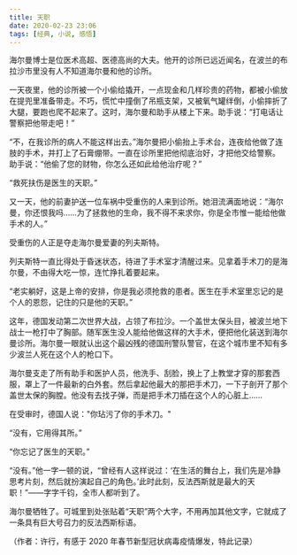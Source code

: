 ```yaml
---
title: 天职
date: 2020-02-23 23:06
tags: [经典, 小说, 感悟]
---
```


海尔曼博士是位医术高超、医德高尚的大夫。他开的诊所已远近闻名，在波兰的布拉沙市里没有人不知道海尔曼和他的诊所。

一天夜里，他的诊所被一个小偷给撬开，一点现金和几样珍贵的药物，都被小偷放在提兜里准备带走。不巧，慌忙中撞倒了吊瓶支架，又被氧气罐绊倒，小偷摔折了大腿，要跑也爬不起来了。这时，海尔曼和助手从楼上下来。助手说：“打电话让警察把他带走吧！”

“不，在我诊所的病人不能这样出去。”海尔曼把小偷抬上手术台，连夜给他做了连肢的手术，并打上了石膏绷带。一直在诊所里把他彻底治好，才把他交给警察。
助手说：“他偷了您的财物，你怎么还如此给他治疗呢？”

“救死扶伤是医生的天职。”

又一天，他的前妻护送一位车祸中受重伤的人来到诊所。她泪流满面地说：“海尔曼，你还恨我吗……为了拯救他的生命，我不得不来求你，你是全市惟一能给他做手术的人。”

受重伤的人正是夺走海尔曼爱妻的列夫斯特。

列夫斯特一直比得处于昏迷状态，待进了手术室才清醒过来。见拿着手术刀的是海尔曼，不由得大吃一惊，连忙挣扎着要起来。

“老实躺好，这是上帝的安排，你是我必须抢救的患者。医生在手术室里忘记的是个人的恩怨，记住的只是他的天职。”

这年，德国发动第二次世界大战，占领了布拉沙。一个盖世太保头目，被波兰地下战士一枪打中了胸部。随军医生没人能给他做这样的大手术，便把他化装送到海尔曼诊所。海尔曼一眼就认出这个最凶残的德国刑警队警官，在这个城市里不知有多少波兰人死在这个人的枪口下。

海尔曼支走了所有助手和医护人员，他洗手、刮脸，换上了上教堂才穿的那套西服，罩上了一件最新的白外套。然后拿起他最大的那把手术刀，一下子剖开了那个盖世太保的胸膛。他没有去找子弹，而是把手术刀插在这个人的心脏上……

在受审时，德国人说："你玷污了你的手术刀。"

“没有，它用得其所。”

“你忘记了医生的天职。”

“没有。”他一字一顿的说，“曾经有人这样说过：‘在生活的舞台上，我们先是冷静思考片刻，然后就扮演起自己的角色。’此时此刻，反法西斯就是最大的天职！”——字字千钧，全市人都听到了。

海尔曼牺牲了。可城里到处张贴着“天职”两个大字，不用再加其他文字，它就成了一条具有巨大号召力的反法西斯标语。

（作者：许行，有感于 2020 年春节新型冠状病毒疫情爆发，特此记录）
